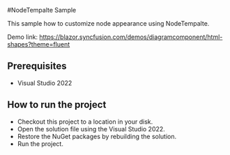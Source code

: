 #NodeTempalte Sample

This sample how to customize node appearance using NodeTempalte.

Demo link:
https://blazor.syncfusion.com/demos/diagramcomponent/html-shapes?theme=fluent


## Prerequisites

* Visual Studio 2022

## How to run the project

* Checkout this project to a location in your disk.
* Open the solution file using the Visual Studio 2022.
* Restore the NuGet packages by rebuilding the solution.
* Run the project.
